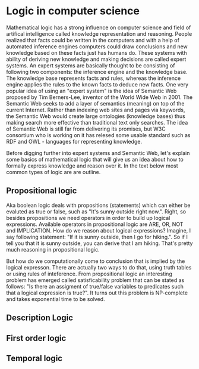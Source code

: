 # Logic in computer science

Mathematical logic has a strong influence on computer science and field of artifical intelligence called knowledge representation and reasoning. People realized that facts could be written in the computers and with a help of automated inference engines computers could draw conclusions and new knowledge based on these facts just has humans do. These systems with ability of deriving new knowledge and making decisions are called expert systems. An expert systems are basically thought to be consisting of following two components: the inference engine and the knowledge base. The knowledge base represents facts and rules, whereas the inference engine applies the rules to the known facts to deduce new facts. One very popular idea of using an "expert system" is the idea of Semantic Web proposed by Tim Berners-Lee, inventor of the World Wide Web in 2001. The Semantic Web seeks to add a layer of semantics (meaning) on top of the current Internet. Rather than indexing web sites and pages via keywords, the Semantic Web would create large ontologies (knowledge bases) thus making search more effective than traditional text only searches. The idea of Semantic Web is still far from delivering its promises, but W3C consortium who is working on it has relesed some usable standard such as RDF and OWL - languages for representing knowledge. 

Before digging further into expert systems and Semantic Web, let's explain some basics of mathematical logic that will give us an idea about how to formally express knowledge and reason over it. In the text below most common types of logic are are outline.

## Propositional logic
Aka boolean logic deals with propositions (statements) which can either be evaluted as true or false, such as "It's sunny outside right now.". Right, so besides propositions we need operators in order to build up logical expressions. Available operators in propositional logic are ARE, OR, NOT and IMPLICATION. How do we reason about logical expressions? Imagine, I say following statement: "If it is sunny outside, then I go for hiking.". So if I tell you that it is sunny outside, you can derive that I am hiking. That's pretty much reasoning in propositional logic. 

But how do we computationally come to conclusion that is implied by the logical expresson. There are actually two ways to do that, using truth tables or using rules of inteference. From propositional logic an interesting problem has emerged called satisficability problem that can be stated as follows: "Is there an assigment of true/false variables to predicates such that a logical expression is true?". It turns out this problem is NP-complete and takes exponential time to be solved.

## Description Logic

## First order logic

## Temporal logic


